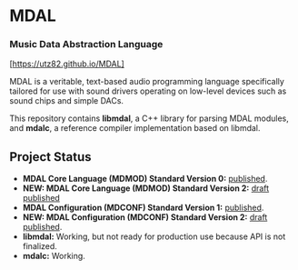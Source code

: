 # MDAL
### Music Data Abstraction Language

[https://utz82.github.io/MDAL]

MDAL is a veritable, text-based audio programming language specifically tailored for use with sound drivers operating on low-level devices such as sound chips and simple DACs.

This repository contains **libmdal**, a C++ library for parsing MDAL modules, and **mdalc**, a reference compiler implementation based on libmdal.


## Project Status
- **MDAL Core Language (MDMOD) Standard Version 0:** [published](https://github.com/utz82/MDAL/wiki/User-Reference).
- **NEW: MDAL Core Language (MDMOD) Standard Version 2:** [draft published](https://github.com/utz82/MDAL/wiki/MDMOD-Standard-Version-2-Specification-Draft)
- **MDAL Configuration (MDCONF) Standard Version 1:** [published](https://github.com/utz82/MDAL/wiki/Creating-Configurations).
- **NEW: MDAL Configuration (MDCONF) Standard Version 2:** [draft published](https://github.com/utz82/MDAL/wiki/MDCONF-Standard-Version-2-Specification-Draft).
- **libmdal:** Working, but not ready for production use because API is not finalized.
- **mdalc:** Working.